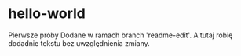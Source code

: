 # hello-world
Pierwsze próby
Dodane w ramach branch 'readme-edit'.
A tutaj robię dodadnie tekstu bez uwzględnienia zmiany.
